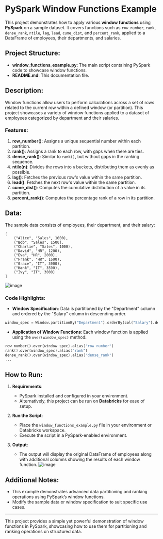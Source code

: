 # PySpark Window Functions Example

This project demonstrates how to apply various **window functions** using **PySpark** on a sample dataset. It covers functions such as `row_number`, `rank`, `dense_rank`, `ntile`, `lag`, `lead`, `cume_dist`, and `percent_rank`, applied to a DataFrame of employees, their departments, and salaries.

## Project Structure:
- **window_functions_example.py**: The main script containing PySpark code to showcase window functions.
- **README.md**: This documentation file.

## Description:
Window functions allow users to perform calculations across a set of rows related to the current row within a defined window (or partition). This project showcases a variety of window functions applied to a dataset of employees categorized by department and their salaries.

### Features:
1. **row_number()**: Assigns a unique sequential number within each partition.
2. **rank()**: Assigns a rank to each row, with gaps when there are ties.
3. **dense_rank()**: Similar to `rank()`, but without gaps in the ranking sequence.
4. **ntile(n)**: Divides the rows into `n` buckets, distributing them as evenly as possible.
5. **lag()**: Fetches the previous row's value within the same partition.
6. **lead()**: Fetches the next row's value within the same partition.
7. **cume_dist()**: Computes the cumulative distribution of a value in its partition.
8. **percent_rank()**: Computes the percentage rank of a row in its partition.

## Data:
The sample data consists of employees, their department, and their salary:
```
[
    ("Alice", "Sales", 1000),
    ("Bob", "Sales", 1500),
    ("Charlie", "Sales", 1000),
    ("David", "HR", 1200),
    ("Eva", "HR", 2000),
    ("Frank", "HR", 1600),
    ("Grace", "IT", 3000),
    ("Hank", "IT", 3500),
    ("Ivy", "IT", 3000)
]
```
![image](https://github.com/user-attachments/assets/9bbbf7ac-d97b-491c-a9a5-7ddd27081b11)


### Code Highlights:
- **Window Specification**: Data is partitioned by the "Department" column and ordered by the "Salary" column in descending order.
```python
window_spec = Window.partitionBy("Department").orderBy(col("Salary").desc())
```
- **Application of Window Functions**: Each window function is applied using the `over(window_spec)` method.
```python
row_number().over(window_spec).alias("row_number")
rank().over(window_spec).alias("rank")
dense_rank().over(window_spec).alias("dense_rank")
...
```

## How to Run:

1. **Requirements**:
   - PySpark installed and configured in your environment.
   - Alternatively, this project can be run on **Databricks** for ease of setup.

2. **Run the Script**:
   - Place the `window_functions_example.py` file in your environment or Databricks workspace.
   - Execute the script in a PySpark-enabled environment.

3. **Output**:
   - The output will display the original DataFrame of employees along with additional columns showing the results of each window function.
     ![image](https://github.com/user-attachments/assets/d97a0b3c-2e61-4d3a-96c3-9cf5095e1e1a)


## Additional Notes:
- This example demonstrates advanced data partitioning and ranking operations using PySpark’s window functions.
- Modify the sample data or window specification to suit specific use cases.

---

This project provides a simple yet powerful demonstration of window functions in PySpark, showcasing how to use them for partitioning and ranking operations on structured data.
